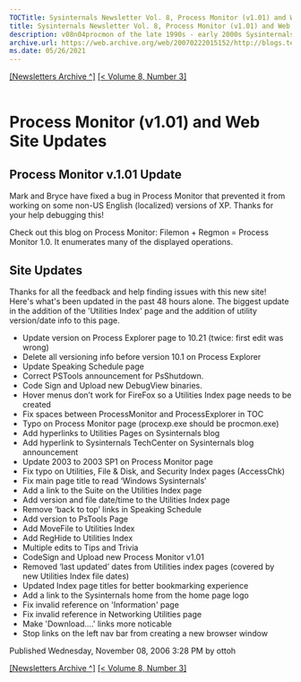 ```yaml
---
TOCTitle: Sysinternals Newsletter Vol. 8, Process Monitor (v1.01) and Web Site Updates
title: Sysinternals Newsletter Vol. 8, Process Monitor (v1.01) and Web Site Updates
description: v08n04procmon of the late 1990s - early 2000s Sysinternals newsletters written by Mark
archive.url: https://web.archive.org/web/20070222015152/http://blogs.technet.com/sysinternals/archive/2006/11/08/process-montor-v1-01-and-web-site-updates.aspx
ms.date: 05/26/2021
---
```

[[Newsletters Archive ^]](index.md) [[< Volume 8, Number 3]](v08n03techcenter.md)
<br/><br/>

# Process Monitor (v1.01) and Web Site Updates

## Process Monitor v.1.01 Update

Mark and Bryce have fixed a bug in Process Monitor that prevented it from working on some non-US English (localized) versions of XP. Thanks for your help debugging this!

Check out this blog on Process Monitor: Filemon + Regmon = Process Monitor 1.0. It enumerates many of the displayed operations.

## Site Updates

Thanks for all the feedback and help finding issues with this new site! Here's what's been updated in the past 48 hours alone. The biggest update in the addition of the 'Utilities Index' page and the addition of utility version/date info to this page.

- Update version on Process Explorer page to 10.21 (twice: first edit was wrong)
- Delete all versioning info before version 10.1 on Process Explorer
- Update Speaking Schedule page
- Correct PSTools announcement for PsShutdown.
- Code Sign and Upload new DebugView binaries.
- Hover menus don’t work for FireFox so a Utilities Index page needs to be created
- Fix spaces between ProcessMonitor and ProcessExplorer in TOC
- Typo on Process Monitor page (procexp.exe should be procmon.exe)
- Add hyperlinks to Utilities Pages on Sysinternals blog
- Add hyperlink to Sysinternals TechCenter on Sysinternals blog announcement
- Update 2003 to 2003 SP1 on Process Monitor page
- Fix typo on Utilities, File & Disk, and Security Index pages (AccessChk)
- Fix main page title to read ‘Windows Sysinternals’
- Add a link to the Suite on the Utilities Index page
- Add version and file date/time to the Utilities Index page
- Remove ‘back to top’ links in Speaking Schedule
- Add version to PsTools Page
- Add MoveFile to Utilities Index
- Add RegHide to Utilities Index
- Multiple edits to Tips and Trivia
- CodeSign and Upload new Process Monitor v1.01
- Removed ‘last updated’ dates from Utilities index pages (covered by new Utilities Index file dates)
- Updated Index page titles for better bookmarking experience
- Add a link to the Sysinternals home from the home page logo
- Fix invalid reference on 'Information' page
- Fix invalid reference in Networking Utilities page
- Make 'Download....' links more noticable
- Stop links on the left nav bar from creating a new browser window

Published Wednesday, November 08, 2006 3:28 PM by ottoh

[[Newsletters Archive ^]](index.md) [[< Volume 8, Number 3]](v08n03techcenter.md)
